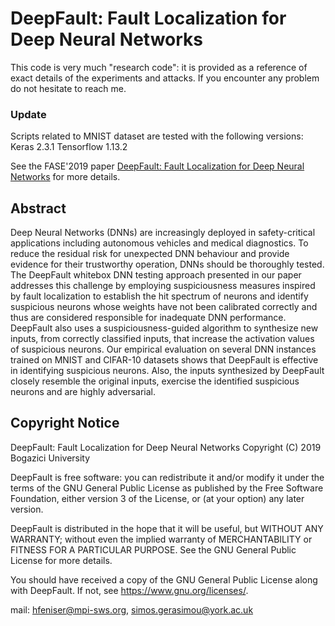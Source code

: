 # DeepFault: Fault Localization for Deep Neural Networks

This code is very much "research code": it is provided as a reference of exact details of the experiments and attacks.
If you encounter any problem do not hesitate to reach me.

### Update
Scripts related to MNIST dataset are tested with the following versions:
Keras 2.3.1
Tensorflow 1.13.2

See the FASE'2019 paper [DeepFault: Fault Localization for Deep Neural Networks](https://arxiv.org/abs/1902.05974) for more details.

## Abstract
Deep Neural Networks (DNNs) are increasingly deployed in safety-critical applications including autonomous vehicles and medical diagnostics. To reduce the residual risk for unexpected DNN behaviour and provide evidence for their trustworthy operation, DNNs should be thoroughly tested. The DeepFault whitebox DNN testing approach presented in our paper addresses this challenge by employing suspiciousness measures inspired by fault localization to establish the hit spectrum of neurons and identify suspicious neurons whose weights have not been calibrated correctly and thus are considered responsible for inadequate DNN performance. DeepFault also uses a suspiciousness-guided algorithm to synthesize new inputs, from correctly classified inputs, that increase the activation values of suspicious neurons. Our empirical evaluation on several DNN instances trained on MNIST and CIFAR-10 datasets shows that DeepFault is effective in identifying suspicious neurons. Also, the inputs synthesized by DeepFault closely resemble the original inputs, exercise the identified suspicious neurons and are highly adversarial.


## Copyright Notice
DeepFault: Fault Localization for Deep Neural Networks Copyright (C) 2019 Bogazici University

DeepFault is free software: you can redistribute it and/or modify it under the terms of the GNU General Public License as published by the Free Software Foundation, either version 3 of the License, or (at your option) any later version.

DeepFault is distributed in the hope that it will be useful, but WITHOUT ANY WARRANTY; without even the implied warranty of MERCHANTABILITY or FITNESS FOR A PARTICULAR PURPOSE. See the GNU General Public License for more details.

You should have received a copy of the GNU General Public License along with DeepFault. If not, see https://www.gnu.org/licenses/.

mail: hfeniser@mpi-sws.org, simos.gerasimou@york.ac.uk
